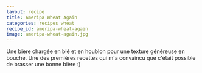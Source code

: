 ```yaml
---
layout: recipe
title: Ameripa Wheat Again
categories: recipes wheat
recipe_id: ameripa-wheat-again
image: ameripa-wheat-again.jpg
---
```

Une bière chargée en blé et en houblon pour une texture généreuse en bouche. Une des premières recettes qui m'a convaincu que c'était possible de brasser une bonne bière :)
